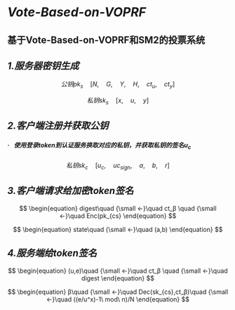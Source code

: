 # ***Vote-Based-on-VOPRF***

## 基于Vote-Based-on-VOPRF和SM2的投票系统



## ***1.服务器密钥生成***

$$
\begin{equation}
	公钥pk_s\quad [ N,\quad G,\quad Y,\quad H,\quad ct_u,\quad ct_y]
\end{equation}
$$

$$
\begin{equation}
私钥sk_s\quad[x,\quad u,\quad y]
\end{equation}
$$

## ***2.客户端注册并获取公钥***

##### **·** &nbsp; 使用登录token到认证服务换取对应的私钥，并获取私钥的签名u<sub>c</sub>

$$
\begin{equation}
私钥sk_c\quad [u_c,\quad uc_{sign},\quad a,\quad b,\quad r]
\end{equation}
$$

## ***3.客户端请求给加密token签名***

$$
\begin{equation}
digest\quad {\small ←}\quad ct_β \quad {\small ←}\quad Enc(pk_{cs}
\end{equation}
$$

$$
\begin{equation}
state\quad {\small ←}\quad (a,b)
\end{equation}
$$

## ***4.服务端给token签名***

$$
\begin{equation}
(u,e)\quad {\small ←}\quad ct_β \quad {\small ←}\quad digest
\end{equation}
$$

$$
\begin{equation}
β\quad {\small ←}\quad Dec(sk_{cs},ct_β)\quad {\small ←}\quad ((e/u^x)-1\ mod\ n)/N
\end{equation}
$$













